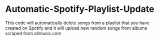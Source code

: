 # Automatic-Spotify-Playlist-Update
This code will automatically delete songs from a playlist that you have created on Spotify and it will upload new random songs from albums scraped from allmusic.com
